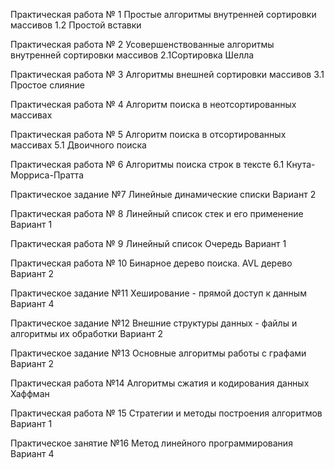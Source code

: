 Практическая работа № 1
Простые алгоритмы внутренней сортировки массивов
1.2 Простой вставки  

Практическая работа № 2
Усовершенствованные алгоритмы внутренней сортировки массивов
2.1Сортировка Шелла

Практическая работа № 3
Алгоритмы внешней сортировки массивов
3.1 Простое слияние

Практическая работа № 4
Алгоритм поиска в неотсортированных массивах


Практическая работа № 5
Алгоритм поиска в отсортированных массивах
5.1 Двоичного поиска

Практическая работа № 6
Алгоритмы поиска строк в тексте
6.1 Кнута-Морриса-Пратта

Практическое задание №7
Линейные динамические списки
Вариант 2

Практическая работа № 8
Линейный список стек и его применение
Вариант 1

Практическая работа № 9
Линейный список Очередь
Вариант 1 

Практическая работа № 10
Бинарное дерево поиска. AVL дерево
Вариант 2

Практическое задание №11
Хеширование - прямой доступ к данным
Вариант 4

Практическое задание №12
Внешние структуры данных - файлы  и алгоритмы их обработки
Вариант 2

Практическое задание №13
Основные алгоритмы работы с графами
Вариант 2

Практическая работа №14
Алгоритмы сжатия и кодирования данных
Хаффман

Практическая работа № 15
Стратегии и методы построения алгоритмов
Вариант 1

Практическое занятие №16
Метод линейного программирования
Вариант 4
